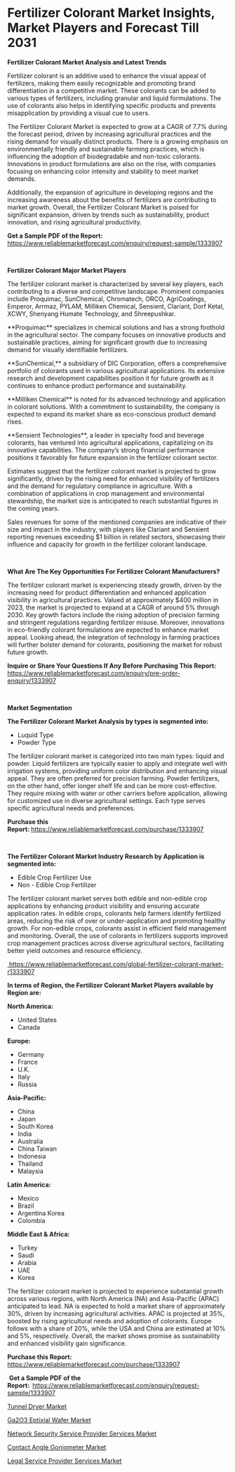 <p><h1>Fertilizer Colorant Market Insights, Market Players and Forecast Till 2031</h1></p><p><strong>Fertilizer Colorant Market Analysis and Latest Trends</strong></p>
<p><p>Fertilizer colorant is an additive used to enhance the visual appeal of fertilizers, making them easily recognizable and promoting brand differentiation in a competitive market. These colorants can be added to various types of fertilizers, including granular and liquid formulations. The use of colorants also helps in identifying specific products and prevents misapplication by providing a visual cue to users.</p><p>The Fertilizer Colorant Market is expected to grow at a CAGR of 7.7% during the forecast period, driven by increasing agricultural practices and the rising demand for visually distinct products. There is a growing emphasis on environmentally friendly and sustainable farming practices, which is influencing the adoption of biodegradable and non-toxic colorants. Innovations in product formulations are also on the rise, with companies focusing on enhancing color intensity and stability to meet market demands.</p><p>Additionally, the expansion of agriculture in developing regions and the increasing awareness about the benefits of fertilizers are contributing to market growth. Overall, the Fertilizer Colorant Market is poised for significant expansion, driven by trends such as sustainability, product innovation, and rising agricultural productivity.</p></p>
<p><strong>Get a Sample PDF of the Report:&nbsp;</strong> <a href="https://www.reliablemarketforecast.com/enquiry/request-sample/1333907?utm_campaign=1123&utm_medium=2&utm_source=Github&utm_content=ia&utm_term=01102024&utm_id=fertilizer-colorant">https://www.reliablemarketforecast.com/enquiry/request-sample/1333907</a></p>
<p>&nbsp;</p>
<p><strong>Fertilizer Colorant Major Market Players</strong></p>
<p><p>The fertilizer colorant market is characterized by several key players, each contributing to a diverse and competitive landscape. Prominent companies include Proquimac, SunChemical, Chromatech, ORCO, AgriCoatings, Emperor, Arrmaz, PYLAM, Milliken Chemical, Sensient, Clariant, Dorf Ketal, XCWY, Shenyang Humate Technology, and Shreepushkar.</p><p>**Proquimac** specializes in chemical solutions and has a strong foothold in the agricultural sector. The company focuses on innovative products and sustainable practices, aiming for significant growth due to increasing demand for visually identifiable fertilizers.</p><p>**SunChemical,** a subsidiary of DIC Corporation, offers a comprehensive portfolio of colorants used in various agricultural applications. Its extensive research and development capabilities position it for future growth as it continues to enhance product performance and sustainability.</p><p>**Milliken Chemical** is noted for its advanced technology and application in colorant solutions. With a commitment to sustainability, the company is expected to expand its market share as eco-conscious product demand rises.</p><p>**Sensient Technologies**, a leader in specialty food and beverage colorants, has ventured into agricultural applications, capitalizing on its innovative capabilities. The company’s strong financial performance positions it favorably for future expansion in the fertilizer colorant sector.</p><p>Estimates suggest that the fertilizer colorant market is projected to grow significantly, driven by the rising need for enhanced visibility of fertilizers and the demand for regulatory compliance in agriculture. With a combination of applications in crop management and environmental stewardship, the market size is anticipated to reach substantial figures in the coming years.</p><p>Sales revenues for some of the mentioned companies are indicative of their size and impact in the industry, with players like Clariant and Sensient reporting revenues exceeding $1 billion in related sectors, showcasing their influence and capacity for growth in the fertilizer colorant landscape.</p></p>
<p>&nbsp;</p>
<p><strong>What Are The Key Opportunities For Fertilizer Colorant Manufacturers?</strong></p>
<p><p>The fertilizer colorant market is experiencing steady growth, driven by the increasing need for product differentiation and enhanced application visibility in agricultural practices. Valued at approximately $400 million in 2023, the market is projected to expand at a CAGR of around 5% through 2030. Key growth factors include the rising adoption of precision farming and stringent regulations regarding fertilizer misuse. Moreover, innovations in eco-friendly colorant formulations are expected to enhance market appeal. Looking ahead, the integration of technology in farming practices will further bolster demand for colorants, positioning the market for robust future growth.</p></p>
<p><strong>Inquire or Share Your Questions If Any Before Purchasing This Report:</strong> <a href="https://www.reliablemarketforecast.com/enquiry/pre-order-enquiry/1333907?utm_campaign=1123&utm_medium=2&utm_source=Github&utm_content=ia&utm_term=01102024&utm_id=fertilizer-colorant">https://www.reliablemarketforecast.com/enquiry/pre-order-enquiry/1333907</a></p>
<p>&nbsp;</p>
<p><strong>Market Segmentation</strong></p>
<p><strong>The Fertilizer Colorant Market Analysis by types is segmented into:</strong></p>
<p><ul><li>Luquid Type</li><li>Powder Type</li></ul></p>
<p><p>The fertilizer colorant market is categorized into two main types: liquid and powder. Liquid fertilizers are typically easier to apply and integrate well with irrigation systems, providing uniform color distribution and enhancing visual appeal. They are often preferred for precision farming. Powder fertilizers, on the other hand, offer longer shelf life and can be more cost-effective. They require mixing with water or other carriers before application, allowing for customized use in diverse agricultural settings. Each type serves specific agricultural needs and preferences.</p></p>
<p><strong>Purchase this Report:&nbsp;</strong><a href="https://www.reliablemarketforecast.com/purchase/1333907?utm_campaign=1123&utm_medium=2&utm_source=Github&utm_content=ia&utm_term=01102024&utm_id=fertilizer-colorant">https://www.reliablemarketforecast.com/purchase/1333907</a></p>
<p>&nbsp;</p>
<p><strong>The Fertilizer Colorant Market Industry Research by Application is segmented into:</strong></p>
<p><ul><li>Edible Crop Fertilizer Use</li><li>Non - Edible Crop Fertilizer</li></ul></p>
<p><p>The fertilizer colorant market serves both edible and non-edible crop applications by enhancing product visibility and ensuring accurate application rates. In edible crops, colorants help farmers identify fertilized areas, reducing the risk of over or under-application and promoting healthy growth. For non-edible crops, colorants assist in efficient field management and monitoring. Overall, the use of colorants in fertilizers supports improved crop management practices across diverse agricultural sectors, facilitating better yield outcomes and resource efficiency.</p></p>
<p><a href="https://www.reliablemarketforecast.com/global-fertilizer-colorant-market-r1333907?utm_campaign=1123&utm_medium=2&utm_source=Github&utm_content=ia&utm_term=01102024&utm_id=fertilizer-colorant">&nbsp;https://www.reliablemarketforecast.com/global-fertilizer-colorant-market-r1333907</a></p>
<p><strong>In terms of Region, the Fertilizer Colorant Market Players available by Region are:</strong></p>
<p>
    <p> <strong> North America: </strong>
        <ul>
            <li>United States</li>
            <li>Canada</li>
        </ul>
        </p> 
    <p> <strong> Europe: </strong>
        <ul>
            <li>Germany</li>
            <li>France</li>
            <li>U.K.</li>
            <li>Italy</li>
            <li>Russia</li>
        </ul>
        </p> 
    <p> <strong> Asia-Pacific: </strong>
        <ul>
            <li>China</li>
            <li>Japan</li>
            <li>South Korea</li>
            <li>India</li>
            <li>Australia</li>
            <li>China Taiwan</li>
            <li>Indonesia</li>
            <li>Thailand</li>
            <li>Malaysia</li>
        </ul>
        </p> 
    <p> <strong> Latin America: </strong>
        <ul>
            <li>Mexico</li>
            <li>Brazil</li>
            <li>Argentina Korea</li>
            <li>Colombia</li>
        </ul>
        </p> 
    <p> <strong> Middle East & Africa: </strong>
        <ul>
            <li>Turkey</li>
            <li>Saudi</li>
            <li>Arabia</li>
            <li>UAE</li>
            <li>Korea</li>
        </ul>
    </p>
    </p>
<p><p>The fertilizer colorant market is projected to experience substantial growth across various regions, with North America (NA) and Asia-Pacific (APAC) anticipated to lead. NA is expected to hold a market share of approximately 30%, driven by increasing agricultural activities. APAC is projected at 35%, boosted by rising agricultural needs and adoption of colorants. Europe follows with a share of 20%, while the USA and China are estimated at 10% and 5%, respectively. Overall, the market shows promise as sustainability and enhanced visibility gain significance.</p></p>
<p><strong>Purchase this Report: </strong><a href="https://www.reliablemarketforecast.com/purchase/1333907?utm_campaign=1123&utm_medium=2&utm_source=Github&utm_content=ia&utm_term=01102024&utm_id=fertilizer-colorant">https://www.reliablemarketforecast.com/purchase/1333907</a></p>
<p>&nbsp;<strong>Get a Sample PDF of the Report:&nbsp;&nbsp;</strong><a href="https://www.reliablemarketforecast.com/enquiry/request-sample/1333907?utm_campaign=1123&utm_medium=2&utm_source=Github&utm_content=ia&utm_term=01102024&utm_id=fertilizer-colorant">https://www.reliablemarketforecast.com/enquiry/request-sample/1333907</a></p>
<p><strong></strong></p>
<p><p><a href="https://www.linkedin.com/pulse/driving-factors-behind-tunnel-dryer-market-trends-applications-swzkf?utm_campaign=1123&utm_medium=2&utm_source=Github&utm_content=ia&utm_term=01102024&utm_id=fertilizer-colorant">Tunnel Dryer Market</a></p><p><a href="https://issuu.com/reportprime-2/docs/ga2o3-eptixial-wafer-market-size-20_3ffe9f512d1db2?utm_campaign=1123&utm_medium=2&utm_source=Github&utm_content=ia&utm_term=01102024&utm_id=fertilizer-colorant">Ga2O3 Eptixial Wafer Market</a></p><p><a href="https://github.com/thoragea8m/Market-Research-Report-List-1/blob/main/network-security-service-provider-services-market.md?utm_campaign=1123&utm_medium=2&utm_source=Github&utm_content=ia&utm_term=01102024&utm_id=fertilizer-colorant">Network Security Service Provider Services Market</a></p><p><a href="https://www.linkedin.com/pulse/contact-angle-goniometer-market2024-2031-industry-insights-bfvzf?utm_campaign=1123&utm_medium=2&utm_source=Github&utm_content=ia&utm_term=01102024&utm_id=fertilizer-colorant">Contact Angle Goniometer Market</a></p><p><a href="https://github.com/MegiDuro586/Market-Research-Report-List-1/blob/main/legal-service-provider-services-market.md?utm_campaign=1123&utm_medium=2&utm_source=Github&utm_content=ia&utm_term=01102024&utm_id=fertilizer-colorant">Legal Service Provider Services Market</a></p></p>